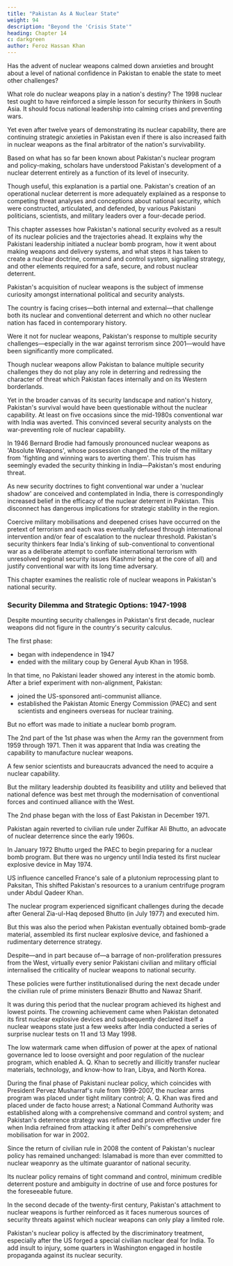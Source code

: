 ```yaml
---
title: "Pakistan As A Nuclear State"
weight: 94
description: "Beyond the 'Crisis State'"
heading: Chapter 14
c: darkgreen
author: Feroz Hassan Khan
---
```




Has the advent of nuclear weapons calmed down anxieties and brought about a level of national confidence in Pakistan to enable the state to meet other challenges? 

What role do nuclear weapons play in a nation's destiny? The 1998 nuclear test ought to have reinforced a simple lesson for security thinkers in South Asia. It should focus national leadership into calming crises and preventing wars. 

Yet even after twelve years of demonstrating its nuclear capability, there are continuing strategic anxieties in Pakistan even if there is also increased faith in nuclear weapons as the final arbitrator of the nation's survivability.

Based on what has so far been known about Pakistan's nuclear program and policy-making, scholars have understood Pakistan's development of a
nuclear deterrent entirely as a function of its level of insecurity.  

Though useful, this explanation is a partial one. Pakistan's creation of an operational nuclear deterrent is more adequately explained as a response to competing threat analyses and conceptions about national security, which were constructed, articulated, and defended, by various Pakistani politicians, scientists, and military leaders over a four-decade period.

This chapter assesses how Pakistan's national security evolved as a result of its nuclear policies and the trajectories ahead. It explains why the Pakistani leadership initiated a nuclear bomb program, how it went about making weapons and delivery systems, and what steps it has taken to create a nuclear doctrine, command and control system, signalling strategy, and other elements required for a safe, secure, and robust nuclear deterrent. 

Pakistan's acquisition of nuclear weapons is the subject of immense curiosity amongst international political and security analysts. 

The country is facing crises—both internal and external—that challenge both its nuclear and
conventional deterrent and which no other nuclear nation has faced in contemporary history. 

Were it not for nuclear weapons, Pakistan's response to multiple security challenges—especially in the war against terrorism since 2001—would have been significantly more complicated. 

Though nuclear weapons allow Pakistan to balance multiple security challenges they do not play any role in deterring and redressing the character of threat which Pakistan faces internally and on its Western borderlands.

Yet in the broader canvas of its security landscape and nation's history, Pakistan's survival would have been questionable without the nuclear capability. At least on five occasions since the mid-1980s conventional war with India was averted. This convinced several security analysts on the war-preventing role of nuclear capability.

In 1946 Bernard Brodie had famously pronounced nuclear weapons as 'Absolute Weapons', whose possession changed the role of the military from 'fighting and winning wars to averting them'. This truism has seemingly evaded the security thinking in India—Pakistan's most enduring threat. 

As new security doctrines to fight conventional war under a 'nuclear shadow' are conceived and contemplated in India, there is correspondingly increased belief in the efficacy of the nuclear deterrent in Pakistan. This disconnect has dangerous implications for strategic stability in the region. 

Coercive military mobilisations and deepened crises have occurred on the pretext of terrorism and each was eventually defused through international intervention and/or fear of escalation to the nuclear threshold. Pakistan's security thinkers fear India's linking of sub-conventional to conventional war as a deliberate attempt to conflate international terrorism with unresolved regional security issues (Kashmir being at the core of all) and justify conventional war with its long time adversary.

This chapter examines the realistic role of nuclear weapons in Pakistan's national security.

<!--  of  and its future. The first section will review the contours of five decades of efforts to attain the nuclear deterrent, explaining in the process the political and technical challenges, decisions and eventual demonstration of the nuclear capability. 

The second section analyses how the deterrent was made operational in testing times and how a robust command and control system evolved over time. The third section explains Pakistan's emerging force, postures and efforts to maintain strategic stability in the region. The last section concludes with future trajectories and pathways, which nuclear Pakistan might undertake in the next decade or so. -->

### Security Dilemma and Strategic Options: 1947-1998

Despite mounting security challenges in Pakistan's first decade, nuclear weapons did not figure in the country's security calculus. 

The first phase:
- began with independence in 1947
- ended with the military coup by General Ayub Khan in 1958.

In that time, no Pakistani leader showed any interest in the atomic bomb. After a brief experiment with non-alignment, Pakistan:
- joined the US-sponsored anti-communist alliance. 
- established the Pakistan Atomic Energy Commission (PAEC) and sent scientists and engineers overseas for nuclear training.

But no effort was made to initiate a nuclear bomb program. 

The 2nd part of the 1st phase was when the Army ran the government from 1959 through 1971. Then it was apparent that India was creating the capability to manufacture nuclear weapons.

A few senior scientists and bureaucrats advanced the need to acquire a nuclear capability.

But the military leadership doubted its feasibility and utility and believed that national defence was best met through the modernisation of conventional forces and continued alliance with the West.

<!-- The next phase of Pakistan's nuclear history was decidedly different. -->

The 2nd phase began with the loss of East Pakistan in December 1971. 

Pakistan again reverted to civilian rule under Zulfikar Ali Bhutto, an advocate of nuclear deterrence since the early 1960s. 

In January 1972 Bhutto urged the PAEC to begin preparing for a nuclear bomb program. But there was no urgency until India tested its first nuclear explosive device in May 1974.

US influence cancelled France's sale of a plutonium reprocessing plant to Paksitan, This shifted Pakistan's resources to a uranium centrifuge program under Abdul Qadeer Khan.

The nuclear program experienced significant challenges during the decade after General Zia-ul-Haq deposed Bhutto (in July 1977) and executed him.

But this was also the period when Pakistan eventually obtained bomb-grade material, assembled its first nuclear explosive device, and fashioned a rudimentary deterrence strategy. 

Despite—and in part because of—a barrage of non-proliferation pressures from the West, virtually every senior Pakistani civilian and military official internalised the criticality of nuclear weapons to national security.

These policies were further institutionalised during the next decade under the civilian rule of prime ministers Benazir Bhutto and Nawaz Sharif. 

It was during this period that the nuclear program achieved its highest and lowest points. The crowning achievement came when Pakistan detonated its first nuclear explosive devices and subsequently declared itself a nuclear weapons state just a few weeks after India conducted a series of surprise nuclear tests on 11 and 13 May 1998. 

The low watermark came when diffusion of power at the apex of national governance led to loose oversight and poor regulation of the nuclear program, which enabled A. Q. Khan to secretly and illicitly transfer nuclear materials, technology, and know-how to Iran, Libya, and North Korea.

During the final phase of Pakistani nuclear policy, which coincides with President Pervez Musharraf's rule from 1999-2007, the nuclear arms program was placed under tight military control; A. Q. Khan was fired and placed under de facto house arrest; a National Command Authority was established along with a comprehensive command and control system; and Pakistan's deterrence strategy was refined and proven effective under fire when India refrained from attacking it after Delhi's comprehensive mobilisation for war in 2002.

Since the return of civilian rule in 2008 the content of Pakistan's nuclear policy has remained unchanged: Islamabad is more than ever committed to nuclear weaponry as the ultimate guarantor of national security. 

Its nuclear policy remains of tight command and control, minimum credible deterrent posture and ambiguity in doctrine of use and force postures for the foreseeable future.

In the second decade of the twenty-first century, Pakistan's attachment to nuclear weapons is further reinforced as it faces numerous sources of security threats against which nuclear weapons can only play a limited role. 

Pakistan's nuclear policy is affected by the discriminatory treatment, especially after the US forged a special civilian nuclear deal for India. To add insult to injury, some quarters in Washington engaged in hostile propaganda against its nuclear security.

